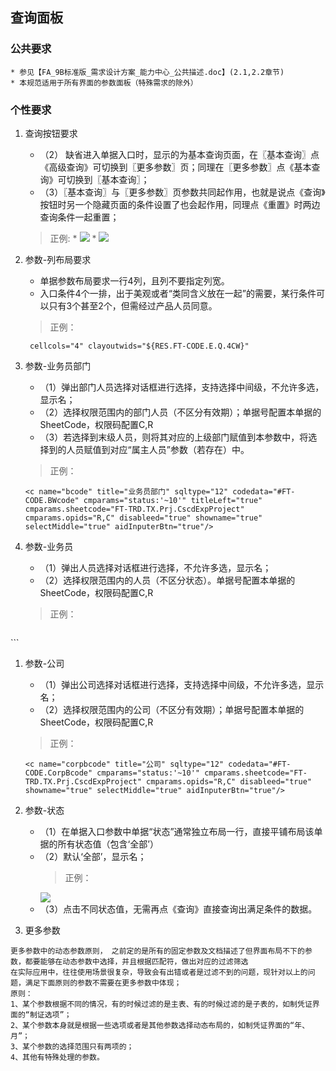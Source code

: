 ## 查询面板


### 公共要求
    
    * 参见【FA_9B标准版_需求设计方案_能力中心_公共描述.doc】(2.1,2.2章节)
    * 本规范适用于所有界面的参数面板（特殊需求的除外）

### 个性要求

1. 查询按钮要求
    * （2） 缺省进入单据入口时，显示的为基本查询页面，在〖基本查询〗点《高级查询》可切换到〖更多参数〗页；同理在〖更多参数〗点《基本查询》可切换到〖基本查询〗；
    * （3）〖基本查询〗与〖更多参数〗页参数共同起作用，也就是说点《查询》按钮时另一个隐藏页面的条件设置了也会起作用，同理点《重置》时两边查询条件一起重置；
    > 正例:
        * <img src='help/FT-CODE/images/FTDevRuleForce/基本参数.png' />
        * <img src='help/FT-CODE/images/FTDevRuleForce/更多参数.png' />

1. 参数-列布局要求
	* 单据参数布局要求一行4列，且列不要指定列宽。
	* 入口条件4个一排，出于美观或者“类同含义放在一起”的需要，某行条件可以只有3个甚至2个，但需经过产品人员同意。
	> 正例：
	
	```
	 cellcols="4" clayoutwids="${RES.FT-CODE.E.Q.4CW}" 
	```

1. 参数-业务员部门

	* （1）弹出部门人员选择对话框进行选择，支持选择中间级，不允许多选，显示名；
	* （2）选择权限范围内的部门人员（不区分有效期）；单据号配置本单据的SheetCode，权限码配置C,R
	* （3）若选择到末级人员，则将其对应的上级部门赋值到本参数中，将选择到的人员赋值到对应“属主人员”参数（若存在）中。
	> 正例：
	```
	<c name="bcode" title="业务员部门" sqltype="12" codedata="#FT-CODE.BWcode" cmparams="status:'~10'" titleLeft="true" cmparams.sheetcode="FT-TRD.TX.Prj.CscdExpProject" cmparams.opids="R,C" disableed="true" showname="true" selectMiddle="true" aidInputerBtn="true"/>
	```

1. 参数-业务员
	* （1）弹出人员选择对话框进行选择，不允许多选，显示名；
	* （2）选择权限范围内的人员（不区分状态）。单据号配置本单据的SheetCode，权限码配置C,R
	> 正例：
	```
<c name="wcode" title="业务员" sqltype="12" codedata="#FT-CODE.Wcode" cmparams="status:'~10'" disableed="true" showname="true" aidInputerBtn="true" cmparams.sheetcode="FT-TRD.TX.Prj.CscdExpProject" cmparams.opids="R,C"/>
	```

1. 参数-公司
	* （1）弹出公司选择对话框进行选择，支持选择中间级，不允许多选，显示名；
	* （2）选择权限范围内的公司（不区分有效期）；单据号配置本单据的SheetCode，权限码配置C,R
	> 正例：
	```
	<c name="corpbcode" title="公司" sqltype="12" codedata="#FT-CODE.CorpBcode" cmparams="status:'~10'" cmparams.sheetcode="FT-TRD.TX.Prj.CscdExpProject" cmparams.opids="R,C" disableed="true" showname="true" selectMiddle="true" aidInputerBtn="true"/>
	```

1. 参数-状态
	* （1）在单据入口参数中单据“状态”通常独立布局一行，直接平铺布局该单据的所有状态值（包含‘全部’）
	* （2）默认‘全部’，显示名；
		> 正例：
		<img src='help/FT-CODE/images/FTDevRuleForce/1001.png' />
	* （3）点击不同状态值，无需再点《查询》直接查询出满足条件的数据。

1. 更多参数
```
更多参数中的动态参数原则， 之前定的是所有的固定参数及文档描述了但界面布局不下的参数，都要能够在动态参数中选择，并且根据匹配符，做出对应的过滤筛选
在实际应用中，往往使用场景很复杂，导致会有出错或者是过滤不到的问题，现针对以上的问题，满足下面原则的参数不需要在更多参数中体现；
原则：
1、某个参数根据不同的情况，有的时候过滤的是主表、有的时候过滤的是子表的，如制凭证界面的“制证选项”；
2、某个参数本身就是根据一些选项或者是其他参数选择动态布局的，如制凭证界面的“年、月”；
3、某个参数的选择范围只有两项的；
4、其他有特殊处理的参数。
```



 